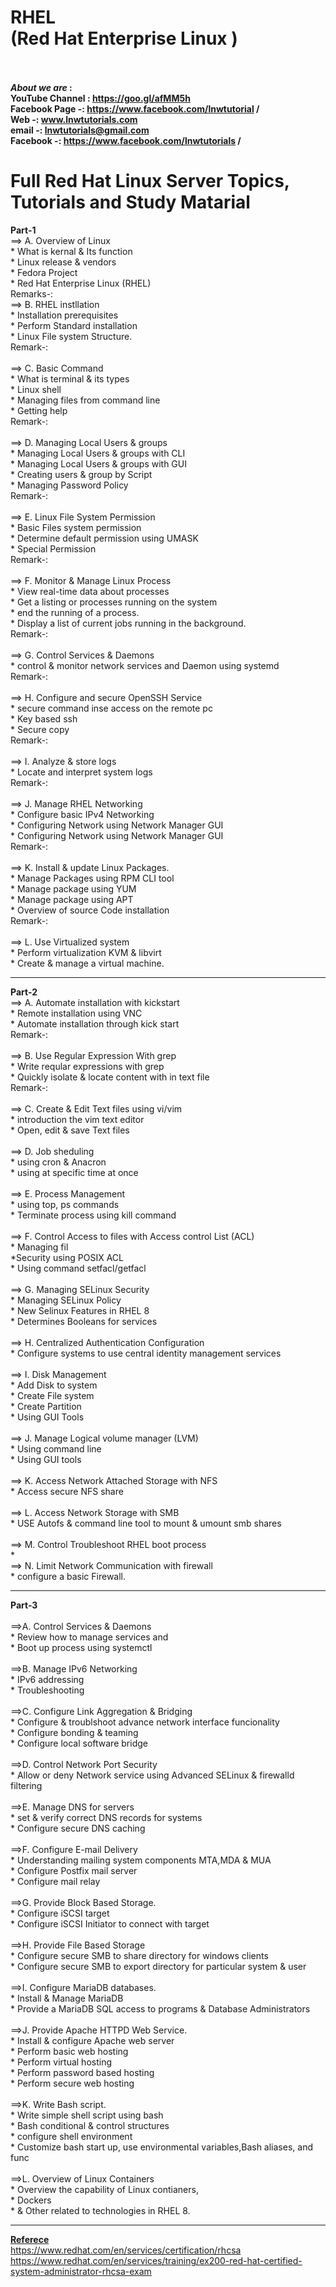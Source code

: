 # RHEL <br> (Red Hat Enterprise Linux )
<br><br>
<strong>
<em> About we are </em>:<br>
YouTube Channel : https://goo.gl/afMM5h <br>
Facebook Page -: https://www.facebook.com/lnwtutorial /<br>
Web   -: www.lnwtutorials.com <br>
email -: lnwtutorials@gmail.com  <br>
Facebook -: https://www.facebook.com/lnwtutorials /<br> 
</strong>

# Full Red Hat Linux Server Topics, Tutorials and Study Matarial
<strong>Part-1</strong>
<br>==> A. Overview of Linux<br>
	* What is kernal & Its function <br>
	* Linux release &  vendors <br>
	* Fedora Project <br>
	* Red Hat Enterprise Linux (RHEL)<br>
 Remarks-:
<br>==> B. RHEL instllation <br>
	* Installation prerequisites <br>
	* Perform Standard installation <br>
	* Linux File system Structure. <br>
Remark-: <br>
<br>==> C. Basic Command <br>
	* What is terminal & its types <br>
	* Linux shell <br>
	* Managing files from command line <br>
	* Getting help <br>
Remark-: <br>
<br>==> D. Managing Local Users & groups<br>
	* Managing Local Users & groups with CLI<br>
	* Managing Local Users & groups with GUI <br>
	* Creating users & group by Script <br>
	* Managing Password Policy <br>
Remark-:<br>
<br>==> E. Linux File System Permission<br>
	* Basic Files system permission <br>
	* Determine default permission using UMASK<br>
	* Special Permission<br>
Remark-:<br>
<br>==> F. Monitor & Manage Linux Process<br>
	* View real-time data about processes<br>
	* Get a listing or processes running on the system<br>
	* end the running of a process.<br>
	* Display a list of current jobs running in the background.<br>
Remark-:<br>
<br>==> G. Control Services & Daemons<br>
	* control & monitor network services and Daemon using systemd<br>
Remark-:<br>
<br>==> H. Configure and secure OpenSSH Service<br>
	* secure command inse access on the remote pc<br>
	* Key based ssh<br>
	* Secure copy<br>
Remark-:<br>
<br>==> I. Analyze & store logs<br>
	* Locate and interpret system logs<br>
Remark-:<br>
<br>==> J. Manage RHEL Networking<br>
	* Configure basic IPv4 Networking<br>
	* Configuring Network using Network Manager GUI<br>
	* Configuring Network using Network Manager GUI<br>
Remark-:<br>
<br>==> K. Install & update Linux Packages.<br>
	* Manage Packages using RPM CLI tool<br>
	* Manage package using YUM<br>
	* Manage package using APT<br>
	* Overview of source Code installation<br>
Remark-:<br>
<br>==> L. Use Virtualized system<br>
	* Perform virtualization KVM & libvirt<br>
	* Create & manage a virtual machine.<br>
  
<hr><strong>Part-2</strong>
  <br>==> A. Automate installation with kickstart<br>
	* Remote installation using VNC<br>
	* Automate installation through kick start<br>
Remark-:<br>
<br>==> B. Use Regular Expression With grep<br>
	* Write reqular expressions with grep<br>
	* Quickly isolate & locate content with in text file<br>
Remark-:<br>
<br>==> C. Create & Edit Text files using vi/vim<br>
	* introduction the vim text editor<br>
	* Open, edit & save Text files<br>
<br>==> D. Job sheduling<br>
	* using cron & Anacron<br>
	* using at specific time at once<br>
<br>==> E. Process Management<br>
	* using top, ps commands<br>
	* Terminate process using kill command<br>
<br>==> F. Control Access to files with Access control List (ACL)<br>
	* Managing fil<br>
	*Security using POSIX ACL<br>
	* Using command setfacl/getfacl<br>
<br>==> G. Managing SELinux Security<br>
	* Managing SELinux Policy<br>
	* New Selinux Features in RHEL 8<br>
	* Determines Booleans for services<br>
<br>==> H. Centralized Authentication Configuration<br>
	* Configure systems to use central identity management services<br>
<br>==> I. Disk Management<br>
	* Add Disk to system<br>
	* Create File system<br>
	* Create Partition<br>
	* Using GUI Tools<br>
<br>==> J. Manage Logical volume manager (LVM)<br>
	* Using command line<br>
	* Using GUI tools<br>
<br>==> K. Access Network Attached Storage with NFS<br>
	* Access secure NFS share<br>
<br>==> L. Access Network Storage with SMB<br>
	* USE Autofs & command line tool to mount & umount smb shares<br>
<br>==> M. Control Troubleshoot RHEL boot process<br>
	* 
<br>==> N. Limit Network Communication with firewall<br>
	* configure a basic Firewall.<br>
  
  <hr> <strong>Part-3</strong><br>
<br>==>A. Control Services & Daemons<br>
	* Review how to manage services and<br>
	* Boot up process using systemctl<br>
<br>==>B. Manage IPv6 Networking<br>
	* IPv6 addressing<br>
	* Troubleshooting<br>
<br>==>C. Configure Link Aggregation & Bridging<br>
	* Configure & troublshoot advance network interface funcionality<br>
	* Configure bonding & teaming<br>
	* Configure local software bridge<br>
<br>==>D. Control Network Port Security<br>
	* Allow or deny Network service using Advanced SELinux & firewalld filtering<br>
<br>==>E. Manage DNS for servers<br>
	* set & verify correct DNS records for systems<br>
	* Configure secure DNS caching<br>
<br>==>F. Configure E-mail Delivery<br>
	* Understanding mailing system components MTA,MDA & MUA<br>
	* Configure Postfix mail server<br>
	* Configure mail relay<br>
<br>==>G. Provide Block Based Storage.<br>
	* Configure iSCSI target<br>
	* Configure iSCSI Initiator to connect with target<br>
<br>==>H. Provide File Based Storage<br>
	* Configure secure SMB to share directory for windows clients<br>
	* Configure secure SMB to export directory for particular system & user<br>
<br>==>I. Configure MariaDB databases.<br>
	* Install & Manage MariaDB<br>
	* Provide a MariaDB SQL access to programs & Database Administrators<br>
<br>==>J. Provide Apache HTTPD Web Service.<br>
	* Install & configure Apache web server<br>
	* Perform basic web hosting<br>
	* Perform virtual hosting<br>
	* Perform password based hosting<br>
	* Perform secure web hosting<br>
<br>==>K. Write Bash script.<br>
	* Write simple shell script using bash<br>
	* Bash conditional & control structures<br>
	* configure shell environment<br>
	* Customize bash start up, use environmental variables,Bash aliases, and func<br>
<br>==>L. Overview of Linux Containers <br>
	* Overview the capability of Linux contianers,<br>
	* Dockers<br>
	* & Other related to technologies in RHEL 8.<br>

---
<strong><u>Referece <br> </u></strong>
https://www.redhat.com/en/services/certification/rhcsa <br>
https://www.redhat.com/en/services/training/ex200-red-hat-certified-system-administrator-rhcsa-exam
